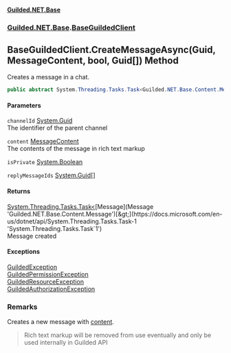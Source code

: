 
#### [Guilded.NET.Base](Guilded_NET_Base 'Guilded_NET_Base')
### [Guilded.NET.Base](Guilded_NET_Base#Guilded_NET_Base 'Guilded.NET.Base').[BaseGuildedClient](BaseGuildedClient 'Guilded.NET.Base.BaseGuildedClient')
## BaseGuildedClient.CreateMessageAsync(Guid, MessageContent, bool, Guid[]) Method
Creates a message in a chat.  
```csharp
public abstract System.Threading.Tasks.Task<Guilded.NET.Base.Content.Message> CreateMessageAsync(System.Guid channelId, Guilded.NET.Base.Chat.MessageContent content, bool isPrivate, params System.Guid[] replyMessageIds);
```

#### Parameters
<a name='Guilded_NET_Base_BaseGuildedClient_CreateMessageAsync(System_Guid_Guilded_NET_Base_Chat_MessageContent_bool_System_Guid__)_channelId'></a>
`channelId` [System.Guid](https://docs.microsoft.com/en-us/dotnet/api/System.Guid 'System.Guid')  
The identifier of the parent channel
  
<a name='Guilded_NET_Base_BaseGuildedClient_CreateMessageAsync(System_Guid_Guilded_NET_Base_Chat_MessageContent_bool_System_Guid__)_content'></a>
`content` [MessageContent](MessageContent 'Guilded.NET.Base.Chat.MessageContent')  
The contents of the message in rich text markup
  
<a name='Guilded_NET_Base_BaseGuildedClient_CreateMessageAsync(System_Guid_Guilded_NET_Base_Chat_MessageContent_bool_System_Guid__)_isPrivate'></a>
`isPrivate` [System.Boolean](https://docs.microsoft.com/en-us/dotnet/api/System.Boolean 'System.Boolean')  
  
<a name='Guilded_NET_Base_BaseGuildedClient_CreateMessageAsync(System_Guid_Guilded_NET_Base_Chat_MessageContent_bool_System_Guid__)_replyMessageIds'></a>
`replyMessageIds` [System.Guid](https://docs.microsoft.com/en-us/dotnet/api/System.Guid 'System.Guid')[[]](https://docs.microsoft.com/en-us/dotnet/api/System.Array 'System.Array')  
  

#### Returns
[System.Threading.Tasks.Task&lt;](https://docs.microsoft.com/en-us/dotnet/api/System.Threading.Tasks.Task-1 'System.Threading.Tasks.Task`1')[Message](Message 'Guilded.NET.Base.Content.Message')[&gt;](https://docs.microsoft.com/en-us/dotnet/api/System.Threading.Tasks.Task-1 'System.Threading.Tasks.Task`1')  
Message created

#### Exceptions
[GuildedException](GuildedException 'Guilded.NET.Base.GuildedException')  
[GuildedPermissionException](GuildedPermissionException 'Guilded.NET.Base.GuildedPermissionException')  
[GuildedResourceException](GuildedResourceException 'Guilded.NET.Base.GuildedResourceException')  
[GuildedAuthorizationException](GuildedAuthorizationException 'Guilded.NET.Base.GuildedAuthorizationException')  
### Remarks
Creates a new message with [content](BaseGuildedClient_CreateMessageAsync(Guid_MessageContent_bool_Guid__)#Guilded_NET_Base_BaseGuildedClient_CreateMessageAsync(System_Guid_Guilded_NET_Base_Chat_MessageContent_bool_System_Guid__)_content 'Guilded.NET.Base.BaseGuildedClient.CreateMessageAsync(System.Guid, Guilded.NET.Base.Chat.MessageContent, bool, System.Guid[]).content').

<blockquote class="warning">  
    Rich text markup will be removed from use eventually and only be used internally  
    in Guilded API  
</blockquote>
